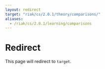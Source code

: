 ```yaml
---
layout: redirect
target: "riak/cs/2.0.1/theory/comparisons/"
aliases:
  - /riak/cs/2.0.1/learning/comparisons
---
```


# Redirect

This page will redirect to `target`.
